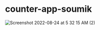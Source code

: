 # counter-app-soumik

![Screenshot 2022-08-24 at 5 32 15 AM (2)](https://user-images.githubusercontent.com/102286461/186286723-e560e2a7-f7d8-48e6-bbb7-38646d427c9d.png)
